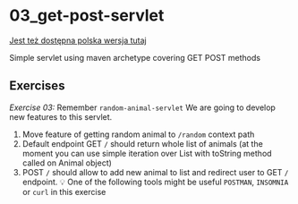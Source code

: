# 03_get-post-servlet

[Jest też dostępna polska wersja tutaj](README.pl.md)

Simple servlet using maven archetype covering GET POST methods


## Exercises

*Exercise 03:*
Remember `random-animal-servlet` We are going to develop new features to this servlet.

1. Move feature of getting random animal to `/random` context path
2. Default endpoint GET `/` should return whole list of animals (at the moment you can use simple iteration over List with toString method called on Animal object)
3. POST `/` should allow to add new animal to list and redirect user to GET `/` endpoint.
:bulb: One of the following tools might be useful `POSTMAN`, `INSOMNIA` or `curl` in this exercise

